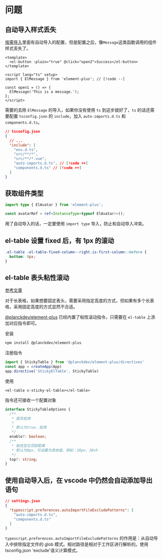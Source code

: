# 问题

## 自动导入样式丢失

[按需导入](https://element-plus.org/zh-CN/guide/quickstart.html#%E6%8C%89%E9%9C%80%E5%AF%BC%E5%85%A5)里面有自动导入的配置，但是配置之后，像`Message`这类函数调用的组件样式丢失了。

```vue
<template>
  <el-button :plain="true" @click="open2">Success</el-button>
</template>

<script lang="ts" setup>
import { ElMessage } from 'element-plus'; // [!code --]

const open1 = () => {
  ElMessage('This is a message.');
};
</script>
```

需要的去除 `ElMessage` 的导入，如果你没有使用 `ts` 到这步就好了，`ts` 的话还需要配置 `tsconfig.json` 的 `include`，加入 `auto-imports.d.ts` 和 `components.d.ts`。

```json
// tsconfig.json
{
  // ...
  "include": [
    "env.d.ts",
    "src/**/*",
    "src/**/*.vue",
    "auto-imports.d.ts", // [!code ++]
    "components.d.ts" // [!code ++]
  ]
}
```

## 获取组件类型

```ts
import type { ElAvatar } from 'element-plus';

const avatarRef = ref<InstanceType<typeof ElAvatar>>();
```

用了自动导入的话，一定要使用 `import type` 导入，防止和自动导入冲突。

## el-table 设置 fixed 后，有 1px 的滚动

```css
.el-table .el-table-fixed-column--right.is-first-column::before {
  bottom: 0px;
}
```

## el-table 表头粘性滚动

[参考文章](https://juejin.cn/post/7344881744246800421)

对于长表格，如果想要固定表头，需要采用指定高度的方式，但如果有多个长表格，采用固定高度的方式显然不合适。

[@planckdev/element-plus](https://www.npmjs.com/package/@planckdev/element-plus) 已经内置了粘性滚动指令，只需要在 `el-table` 上添加对应指令即可。


安装
```bash
npm install @planckdev/element-plus
```

注册指令
```js
import { StickyTable } from '@planckdev/element-plus/directives'
const app = createApp(App)
app.directive('StickyElTable', StickyTable)
```

使用
```vue
<el-table v-sticky-el-table></el-table>
```

指令还可接收一个配置对象

```ts
interface StickyTableOptions {
  /**
   * 是否启用
   *
   * 默认为true，启用
   */
  enable?: boolean;
  /**
   * 粘性定位顶部距离
   * 默认为0px，可设置为其他值，例如：20px、20vh
   */
  top?: string;
}
```

## 使用自动导入后，在 vscode 中仍然会自动添加导出语句

```json
// settings.json
{
  "typescript.preferences.autoImportFileExcludePatterns": [
    "auto-imports.d.ts",
    "components.d.ts"
  ]
}
```

`typescript.preferences.autoImportFileExcludePatterns` 的作用是：从自动导入中排除指定文件的 glob 模式。相对路径是相对于工作区进行解析的。使用 tsconfig.json 'exclude'语义计算模式。
